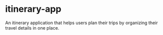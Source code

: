 # itinerary-app
An itinerary application that helps users plan their trips by organizing their travel details in one place.
